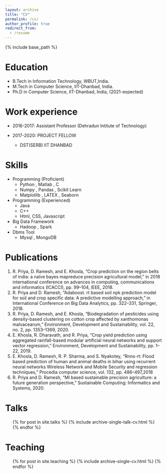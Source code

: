 ```yaml
---
layout: archive
title: "CV"
permalink: /cv/
author_profile: true
redirect_from:
  - /resume
---
```


{% include base_path %}

Education
======
* B.Tech in Information Technology, WBUT,India. 
* M.Tech in Computer Science, IIT-Dhanbad, India.
* Ph.D in Computer Science, IIT-Dhanbad, India, (2021-expected)

Work experience
======
*  2016-2017: Assistant Professor (Dehradun Intitute of Technology)
  
* 2017-2020: PROJECT FELLOW
  * DST(SERB) IIT DHANBAD
  
  
  
Skills
======
* Programming (Proficient)
  * Python , Matlab , C 
  * Numpy  , Pandas , Scikit Learn 
  * Matplotlib , LATEX  , Seaborn
* Programming (Experienced)
  * Java
  * C++
  * Html, CSS, Javascript
* Big Data Framework
  * Hadoop , Spark
* Dbms Tool
  * Mysql , MongoDB

Publications
======
 <!-- <ul>{% for post in site.publications %}
    {% include archive-single-cv.html %}
  {% endfor %}</ul> -->
1. R. Priya, D. Ramesh, and E. Khosla, “Crop prediction on the region belts of india: a
naïve bayes mapreduce precision agricultural model,” in 2018 international
conference on advances in computing, communications and informatics (ICACCI),
pp. 99–104, IEEE, 2018.
2. R. Priya and D. Ramesh, “Adaboost. rt based soil npk prediction model for soil and
crop specific data: A predictive modelling approach,” in International Conference on
Big Data Analytics, pp. 322–331, Springer, 2018.
3. R. Priya, D. Ramesh, and E. Khosla, “Biodegradation of pesticides using
density-based clustering on cotton crop affected by xanthomonas malvacearum,”
Environment, Development and Sustainability, vol. 22, no. 2, pp. 1353–1369, 2020.
4. E. Khosla, R. Dharavath, and R. Priya, “Crop yield prediction using aggregated
rainfall-based modular artificial neural networks and support vector regression,”
Environment, Development and Sustainability, pp. 1–22, 2019.
5. E. Khosla, D. Ramesh, R. P. Sharma, and S. Nyakotey, “Rnns-rt: Flood based
prediction of human and animal deaths in bihar using recurrent neural networks
Wireless Network and Mobile Security and regression techniques,” Procedia computer science, vol. 132, pp. 486–497,2018
6. R. Priya and D. Ramesh, “Ml based sustainable precision agriculture: a future
generation perspective,” Sustainable Computing: Informatics and Systems, 2020.  


Talks
======
  <ul>{% for post in site.talks %}
    {% include archive-single-talk-cv.html %}
  {% endfor %}</ul>
  
Teaching
======
  <ul>{% for post in site.teaching %}
    {% include archive-single-cv.html %}
  {% endfor %}</ul>
  
  

